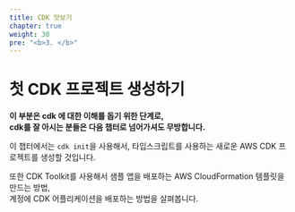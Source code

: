 ```yaml
---
title: CDK 맛보기
chapter: true
weight: 30
pre: "<b>3. </b>"
---
```

# 첫 CDK 프로젝트 생성하기
**이 부분은 cdk 에 대한 이해를 돕기 위한 단계로,  
  cdk를 잘 아시는 분들은 다음 챕터로 넘어가셔도 무방합니다.**


이 챕터에서는 `cdk init`을 사용해서, 타입스크립트를 사용하는 새로운 AWS CDK 프로젝트를 생성할 것입니다.

또한 CDK Toolkit를 사용해서 샘플 앱을 배포하는 AWS CloudFormation 템플릿을 만드는 방법,  
계정에 CDK 어플리케이션을 배포하는 방법을 살펴봅니다.


